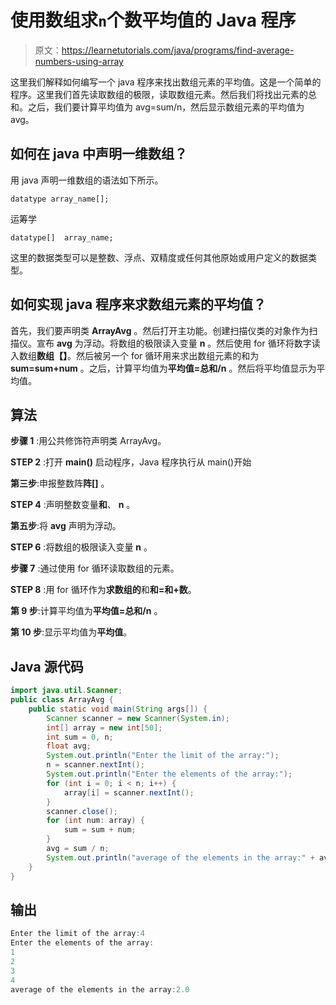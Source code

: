 # 使用数组求`n`个数平均值的 Java 程序

> 原文：<https://learnetutorials.com/java/programs/find-average-numbers-using-array>

这里我们解释如何编写一个 java 程序来找出数组元素的平均值。这是一个简单的程序。这里我们首先读取数组的极限，读取数组元素。然后我们将找出元素的总和。之后，我们要计算平均值为 avg=sum/n，然后显示数组元素的平均值为 avg。

## 如何在 java 中声明一维数组？

用 java 声明一维数组的语法如下所示。

`datatype array_name[];`

运筹学

`datatype[]  array_name;`

这里的数据类型可以是整数、浮点、双精度或任何其他原始或用户定义的数据类型。

## 如何实现 java 程序来求数组元素的平均值？

首先，我们要声明类 **ArrayAvg** 。然后打开主功能。创建扫描仪类的对象作为扫描仪。宣布 **avg** 为浮动。将数组的极限读入变量 **n** 。然后使用 for 循环将数字读入数组**数组【】**。然后被另一个 for 循环用来求出数组元素的和为 **sum=sum+num** 。之后，计算平均值为**平均值=总和/n** 。然后将平均值显示为平均值。

## 算法

**步骤 1** :用公共修饰符声明类 ArrayAvg。

**STEP 2** :打开 **main()** 启动程序，Java 程序执行从 main()开始

**第三步**:申报整数阵**阵[]** 。

**STEP 4** :声明整数变量**和**、 **n** 。

**第五步**:将 **avg** 声明为浮动。

**STEP 6** :将数组的极限读入变量 **n** 。

**步骤 7** :通过使用 for 循环读取数组的元素。

**STEP 8** :用 for 循环作为**求数组的**和**和=和+数**。

**第 9 步**:计算平均值为**平均值=总和/n** 。

**第 10 步**:显示平均值为**平均值**。

## Java 源代码

```java
import java.util.Scanner;
public class ArrayAvg {
    public static void main(String args[]) {
        Scanner scanner = new Scanner(System.in);
        int[] array = new int[50];
        int sum = 0, n;
        float avg;
        System.out.println("Enter the limit of the array:");
        n = scanner.nextInt();
        System.out.println("Enter the elements of the array:");
        for (int i = 0; i < n; i++) {
            array[i] = scanner.nextInt();
        }
        scanner.close();
        for (int num: array) {
            sum = sum + num;
        }
        avg = sum / n;
        System.out.println("average of the elements in the array:" + avg);
    }
}

```

## 输出

```java
Enter the limit of the array:4
Enter the elements of the array:
1
2
3
4
average of the elements in the array:2.0
```